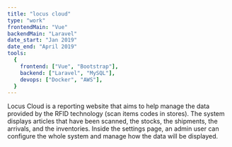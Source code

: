 ```yaml
---
title: "locus cloud"
type: "work"
frontendMain: "Vue"
backendMain: "Laravel"
date_start: "Jan 2019"
date_end: "April 2019"
tools:
  {
    frontend: ["Vue", "Bootstrap"],
    backend: ["Laravel", "MySQL"],
    devops: ["Docker", "AWS"],
  }
---
```


Locus Cloud is a reporting website that aims to help manage the data provided by the RFID technology (scan items codes in stores). The system displays articles that have been scanned, the stocks, the shipments, the arrivals, and the inventories. Inside the settings page, an admin user can configure the whole system and manage how the data will be displayed.
